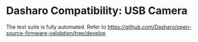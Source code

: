 # Dasharo Compatibility: USB Camera

The test suite is fully automated. Refer to https://github.com/Dasharo/open-source-firmware-validation/tree/develop
